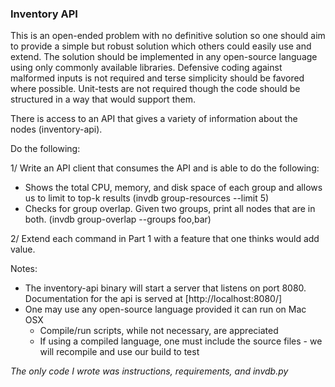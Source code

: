 ### Inventory API

This is an open-ended problem with no definitive solution so one should aim to provide a simple but robust solution which others could easily use and extend. 
The solution should be implemented in any open-source language using only commonly available libraries. Defensive coding against malformed inputs is not required and terse simplicity should be favored where possible. Unit-tests are not required though the code should be structured in a way that would support them.

There is access to an API that gives a variety of information about the nodes (inventory-api).

Do the following:

1/ Write an API client that consumes the API and is able to do the following:

- Shows the total CPU, memory, and disk space of each group and allows us to limit to top-k results (invdb group-resources --limit 5)
- Checks for group overlap. Given two groups, print all nodes that are in both. (invdb group-overlap --groups foo,bar)

2/ Extend each command in Part 1 with a feature that one thinks would add value.

Notes:

- The inventory-api binary will start a server that listens on port 8080. Documentation for the api is served at [http://localhost:8080/]
- One may use any open-source language provided it can run on Mac OSX
  - Compile/run scripts, while not necessary, are appreciated
  - If using a compiled language, one must include the source files - we will recompile and use our build to test

*The only code I wrote was instructions, requirements, and invdb.py*
